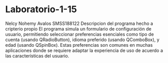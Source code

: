 # Laboratorio-1-15
Nelcy Nohemy Avalos SMSS188122
Descripcion del programa hecho a cripterio propio
El programa simula un formulario de configuración de usuario, permitiendo seleccionar preferencias esenciales como tipo de cuenta (usando QRadioButton), idioma preferido (usando QComboBox), y edad (usando QSpinBox). Estas preferencias son comunes en muchas aplicaciones donde se requiere adaptar la experiencia de uso de acuerdo a las características del usuario.
